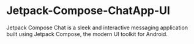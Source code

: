 # Jetpack-Compose-ChatApp-UI
Jetpack Compose Chat is a sleek and interactive messaging application built using Jetpack Compose, the modern UI toolkit for Android. 
